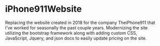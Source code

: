 # iPhone911Website
Replacing the website created in 2018 for the company TheiPhone911 that I've worked for seasonally the past couple years. Modernizing the site utilizing the bootstrap framework along with adding custom CSS, JavaScript, Jquery, and json docs to easily update pricing on the site. 
